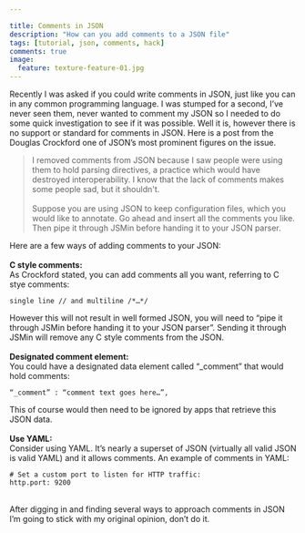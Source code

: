 ```yaml
---

title: Comments in JSON
description: "How can you add comments to a JSON file"
tags: [tutorial, json, comments, hack]
comments: true
image:
  feature: texture-feature-01.jpg
---
```


Recently I was asked if you could write comments in JSON, just like you can in any common programming language. I was stumped for a second, I’ve never seen them, never wanted to comment my JSON so I needed to do some quick investigation to see if it was possible. Well it is, however there is no support or standard for comments in JSON. Here is a post from the Douglas Crockford one of JSON’s most prominent figures on the issue.

> I removed comments from JSON because I saw people were using them to hold parsing directives, a practice which would have destroyed interoperability. I know that the lack of comments makes some people sad, but it shouldn't. <br><br>
> Suppose you are using JSON to keep configuration files, which you would like to annotate. Go ahead and insert all the comments you like. Then pipe it through JSMin before handing it to your JSON parser.﻿

Here are a few ways of adding comments to your JSON:<br><br>
**C style comments:**  
As Crockford stated, you can add comments all you want, referring to C stye comments:

	single line // and multiline /*…*/

However this will not result in well formed JSON, you will need to “pipe it through JSMin before handing it to your JSON parser”. Sending it through JSMin will remove any C style comments from the JSON.<br><br>
**Designated comment element:**  
You could have a designated data element called “_comment” that would hold comments:

	“_comment” : “comment text goes here…”,

This of course would then need to be ignored by apps that retrieve this JSON data.<br><br>
**Use YAML:**  
Consider using YAML. It’s nearly a superset of JSON (virtually all valid JSON is valid YAML) and it allows comments. An example of comments in YAML:  

	# Set a custom port to listen for HTTP traffic:  
	http.port: 9200

<br>
After digging in and finding several ways to approach comments in JSON I’m going to stick with my original opinion, don’t do it.